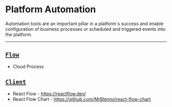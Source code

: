 Platform Automation
===============

Automation tools are an important pillar in a platform`s success and enable configuration of business processes or scheduled and triggered events into the platform. 

---

## [`Flow`](Flow/Readme.md)
* Cloud Process

## [`Client`](Client/Readme.md)
* React Flow - https://reactflow.dev/
* React Flow Chart - https://github.com/MrBlenny/react-flow-chart